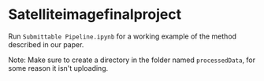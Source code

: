 # Satelliteimagefinalproject


Run `Submittable Pipeline.ipynb` for a working example of the method described in our paper. 

Note: Make sure to create a directory in the folder named `processedData`, for some reason it isn't uploading.
